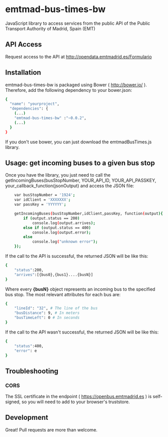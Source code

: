 # emtmad-bus-times-bw

JavaScript library to access services from the public API of the Public Transport Authority of Madrid, Spain (EMT)

## API Access

Request access to the API at http://opendata.emtmadrid.es/Formulario

## Installation
emtmad-bus-times-bw is packaged using Bower ( http://bower.io/ ). Therefore, add the following dependency to your bower.json:

```sh
{
  "name": "yourproject",
  "dependencies": {
    (...)
    "emtmad-bus-times-bw" :"~0.0.2",
    (...)
  }
}
```

If you don't use bower, you can just download the emtmadBusTimes.js library.

## Usage: get incoming buses to a given bus stop

Once you have the library, you just need to call the getIncomingBuses(busStopNumber, YOUR_API_ID, YOUR_API_PASSKEY, your_callback_function(jsonOutput) and access the JSON file:

```sh
	var busStopNumber = '1924';
	var idClient = 'XXXXXXX';
	var passKey = 'YYYYYY';

	getIncomingBuses(busStopNumber,idClient,passKey, function(output){
        if (output.status == 200)
            console.log(output.arrives);
        else if (output.status == 400)
            console.log(output.error);
        else
            console.log("unknown error");
    });
```

If the call to the API is successful, the returned JSON will be like this:

```sh
{
    "status":200,
    "arrives":[{bus0},{bus1}....{busN}]
}
```

Where every **{busN}** object represents an incoming bus to the specified bus stop. The most relevant attributes for each bus are:

```sh
{
    "lineId": "32", # The line of the bus
    "busDistance": 9, # In meters
    "busTimeLeft": 0 # In seconds
}
```


If the call to the API wasn't successful, the returned JSON will be like this:

```sh
{
    "status":400,
    "error": e
}
```

## Troubleshooting

### CORS

The SSL certificate in the endpoint ( https://openbus.emtmadrid.es ) is self-signed, so you will need to add to your browser's truststore.

## Development

Great! Pull requests are more than welcome. 
